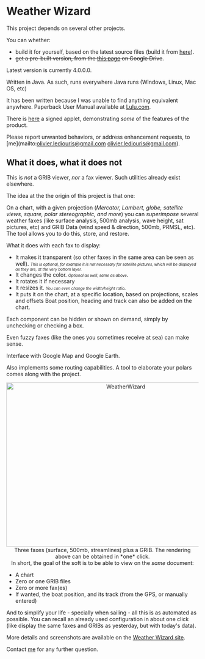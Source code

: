 # Weather Wizard

This project depends on several other projects. 

You can whether:
- build it for yourself, based on the latest source files (build it from [here](https://github.com/OlivierLD/oliv-soft-project-builder/)).
- <strike>get a pre-built version, from the [this page](https://drive.google.com/open?id=0B1OXF1qWHj9mZFZxUkV1cUZFblk&authuser=0) on Google Drive</strike>.

Latest version is currently 4.0.0.0.

Written in Java. As such, runs everywhere Java runs (Windows, Linux, Mac OS, etc)

It has been written because I was unable to find anything equivalent anywhere.
Paperback User Manual available at [Lulu.com](http://www.lulu.com/shop/olivier-le-diouris/weather-wizard-user-manual/paperback/product-20064234.html).

There is [here](http://donpedro.lediouris.net/weather/applet/chartapplet.html) a signed applet, demonstrating <i>some</i> of the features of the product.

Please report unwanted behaviors, or address enhancement requests, to [me](mailto:olivier.lediouris@gmail.com olivier.lediouris@gmail.com).

## What it does, what it does not
This is *not* a GRIB viewer, *nor* a fax viewer. Such utilities already exist elsewhere.

The idea at the the origin of this project is that one:

On a chart, with a given projection (*Mercator, Lambert, globe, satellite views, square, polar stereographic, and more*) you can *_superimpose_* several weather faxes (like surface analysis, 500mb analysis, wave height, sat pictures, etc) and GRIB Data (wind speed & direction, 500mb, PRMSL, etc).
The tool allows you to do this, store, and restore.

What it does with each fax to display:
- It makes it transparent (so other faxes in the same area can be seen as well). _<font size="-3">This is optional, for example it is not necessary for satellite pictures, which will be displayed as they are, at the very bottom layer.</font>_
- It changes the color. _<font size="-3">Optional as well, same as above</font>._
- It rotates it if necessary
- It resizes it. _<font size="-3">You can even change the width/height ratio</font>._
- It puts it on the chart, at a specific location, based on projections, scales and offsets
Boat position, heading and track can also be added on the chart.

Each component can be hidden or shown on demand, simply by unchecking or checking a box.

Even fuzzy faxes (like the ones you sometimes receive at sea) can make sense.

Interface with Google Map and Google Earth.

Also implements some routing capabilities. A tool to elaborate your polars comes along with the project.
<p align="center">
  <img src="http://weather.lediouris.net/wizard/01.png" width="610" height="430" alt="WeatherWizard"/>
  <br/>
  Three faxes (surface, 500mb, streamlines) plus a GRIB. The rendering above can be obtained in *one* click.
<br/>
In short, the goal of the soft is to be able to view on the <i>same</i> document:
<ul>
  <li type="disc">A chart</li>
  <li type="disc">Zero or one GRIB files</li>
  <li type="disc">Zero or more fax(es)</li>
  <li type="disc">If wanted, the boat position, and its track (from the GPS, or manually entered)</li>
</ul>
And to simplify your life - specially when sailing - all this is as automated as possible. You can recall an already used configuration in about one click (like display the same faxes and GRIBs as yesterday, but with today's data).

More details and screenshots are available on the [Weather Wizard site](http://weather.lediouris.net).

Contact [me](mailto:olivier.lediouris@gmail.com?cc=olivier@lediouris.net&subject=Weather+Wizard) for any further question.
